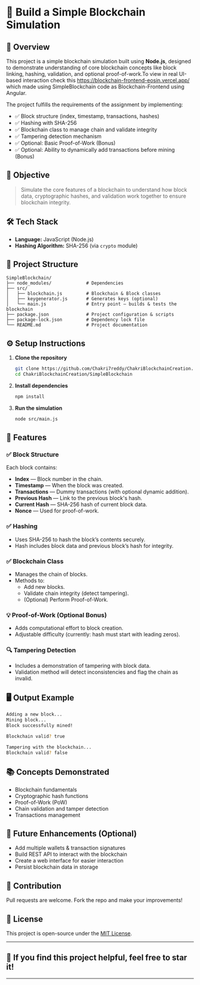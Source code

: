 
# 🚀 Build a Simple Blockchain Simulation

## 📖 Overview

This project is a simple blockchain simulation built using **Node.js**, designed to demonstrate understanding of core blockchain concepts like block linking, hashing, validation, and optional proof-of-work.To view in real UI-based interaction check this https://blockchain-frontend-eosin.vercel.app/   which made using SimpleBlockchain code as Blockchain-Frontend using Angular.

The project fulfills the requirements of the assignment by implementing:

- ✅ Block structure (index, timestamp, transactions, hashes)
- ✅ Hashing with SHA-256
- ✅ Blockchain class to manage chain and validate integrity
- ✅ Tampering detection mechanism
- ✅ Optional: Basic Proof-of-Work (Bonus)
- ✅ Optional: Ability to dynamically add transactions before mining (Bonus)

## 🎯 Objective

> Simulate the core features of a blockchain to understand how block data, cryptographic hashes, and validation work together to ensure blockchain integrity.

## 🛠️ Tech Stack

- **Language:** JavaScript (Node.js)
- **Hashing Algorithm:** SHA-256 (via `crypto` module)

## 📂 Project Structure

```
SimpleBlockchain/
├── node_modules/             # Dependencies
├── src/
│   ├── blockchain.js         # Blockchain & Block classes
│   ├── keygenerator.js       # Generates keys (optional)
│   └── main.js               # Entry point — builds & tests the blockchain
├── package.json              # Project configuration & scripts
├── package-lock.json         # Dependency lock file
└── README.md                 # Project documentation
```

## ⚙️ Setup Instructions

1. **Clone the repository**
   ```bash
   git clone https://github.com/Chakri7reddy/ChakriBlockchainCreation.git
   cd ChakriBlockchainCreation/SimpleBlockchain
   ```

2. **Install dependencies**
   ```bash
   npm install
   ```

3. **Run the simulation**
   ```bash
   node src/main.js
   ```

## 🧩 Features

### ✅ Block Structure
Each block contains:
- **Index** — Block number in the chain.
- **Timestamp** — When the block was created.
- **Transactions** — Dummy transactions (with optional dynamic addition).
- **Previous Hash** — Link to the previous block's hash.
- **Current Hash** — SHA-256 hash of current block data.
- **Nonce** — Used for proof-of-work.

### ✅ Hashing
- Uses SHA-256 to hash the block’s contents securely.
- Hash includes block data and previous block’s hash for integrity.

### ✅ Blockchain Class
- Manages the chain of blocks.
- Methods to:
  - Add new blocks.
  - Validate chain integrity (detect tampering).
  - (Optional) Perform Proof-of-Work.

### 💡 Proof-of-Work (Optional Bonus)
- Adds computational effort to block creation.
- Adjustable difficulty (currently: hash must start with leading zeros).

### 🔍 Tampering Detection
- Includes a demonstration of tampering with block data.
- Validation method will detect inconsistencies and flag the chain as invalid.

## 🖥️ Output Example

```bash
Adding a new block...
Mining block...
Block successfully mined!

Blockchain valid? true

Tampering with the blockchain...
Blockchain valid? false
```

## 📚 Concepts Demonstrated

- Blockchain fundamentals
- Cryptographic hash functions
- Proof-of-Work (PoW)
- Chain validation and tamper detection
- Transactions management

## 🧩 Future Enhancements (Optional)
- Add multiple wallets & transaction signatures
- Build REST API to interact with the blockchain
- Create a web interface for easier interaction
- Persist blockchain data in storage

## 🤝 Contribution

Pull requests are welcome. Fork the repo and make your improvements!

## 📄 License

This project is open-source under the [MIT License](LICENSE).


---

## 🌟 If you find this project helpful, feel free to star it!

---
